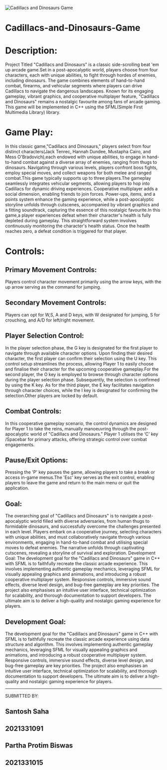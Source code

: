 
![Cadillacs and Dinosaurs Game](https://play-lh.googleusercontent.com/aM5Pc5NSN9A3y-2QhHk7L2qMeiHGDzXa57CewUXJbolc-DHa6hJBYr0ANEdGmAsxqCQ)





# Cadillacs-and-Dinosaurs-Game


# Description:

Project Titled "Cadillacs and Dinosaurs" is a classic side-scrolling beat 'em up arcade
game.Set in a post-apocalyptic world, players choose from four characters, each
with unique abilities, to fight through hordes of enemies, including dinosaurs. The
game combines elements of hand-to-hand combat, firearms, and vehicular segments
where players can drive Cadillacs to navigate the dangerous landscapes. Known for
its engaging gameplay, vibrant graphics, and cooperative multiplayer feature,
"Cadillacs and Dinosaurs" remains a nostalgic favourite among fans of arcade
gaming.
This game will be implemented in C++ using the SFML(Simple First Multimedia
Library) library.

# Game Play:

In this classic game,"Cadillacs and Dinosaurs," players select from four distinct
characters(Jack Tenrec, Hannah Dundee, Mustapha Cairo, and Mess
O'Bradovich),each endowed with unique abilities, to engage in hand-to-hand combat
against a diverse array of enemies, ranging from thugs to dinosaurs. Navigating
through various levels, players confront boss fights, employ special moves, and
collect weapons for both melee and ranged combat.This game typically supports up to three
players.The gameplay seamlessly integrates vehicular segments, allowing players to
hop into Cadillacs for dynamic driving experiences. Cooperative multiplayer adds a
social dimension, enabling friends to join forces. Power-ups, items, and a points
system enhance the gaming experience, while a post-apocalyptic storyline unfolds
through cutscenes, accompanied by vibrant graphics and a fitting soundtrack,
capturing the essence of this nostalgic favourite.In this game,a player experiences
defeat when their character's health is fully depleted during gameplay. This
straightforward system involves continuously monitoring the character's health
status. Once the health reaches zero, a defeat condition is triggered for that player.


# Controls:

## Primary Movement Controls:
Players control character movement primarily using the arrow keys, with the up
arrow serving as the command for jumping.


## Secondary Movement Controls:
Players can opt for W,S, A and D keys, with W designated for jumping, S for
crouching, and A/D for left/right movement.

## Player Selection Control:
In the player selection phase, the G key is designated for the first player to navigate
through available character options. Upon finding their desired character, the first
player can confirm their selection using the U key. This control setup streamlines the
process, allowing Player 1 to easily choose and finalise their character for the
upcoming cooperative gameplay.For the second player, the O key is employed to
browse through character options during the player selection phase. Subsequently,
the selection is confirmed by using the K key. As for the third player, the E key
facilitates navigation through character choices, while the I key is designated for
confirming the selection.Other players are locked by default.

## Combat Controls:
In this cooperative gameplay scenario, the control dynamics are designed for Player
1 to take the reins, manually manoeuvring through the post-apocalyptic world of
"Cadillacs and Dinosaurs." Player 1 utilises the ‘C’ key /Spacebar for primary attacks, offering strategic control over combat engagements.



## Pause/Exit Options:

Pressing the 'P' key pauses the game, allowing players to take a break or access
in-game menus.The 'Esc' key serves as the exit control, enabling players to leave
the game and return to the main menu or quit the application.

## Goal:
The overarching goal of "Cadillacs and Dinosaurs" is to navigate a post-apocalyptic
world filled with diverse adversaries, from human thugs to formidable dinosaurs, and
successfully overcome the challenges presented in each level. Players embark on a
cooperative journey, selecting characters with unique abilities, and must
collaboratively navigate through various environments, engaging in hand-to-hand
combat and utilising special moves to defeat enemies. The narrative unfolds through
captivating cutscenes, revealing a storyline of survival and exploration.
Development Goal:
The development goal for the "Cadillacs and Dinosaurs" game in C++ with SFML is
to faithfully recreate the classic arcade experience. This involves implementing
authentic gameplay mechanics, leveraging SFML for visually appealing graphics and
animations, and introducing a robust cooperative multiplayer system. Responsive
controls, immersive sound effects, diverse level design, and bug-free gameplay are
key priorities. The project also emphasises an intuitive user interface, technical
optimization for scalability, and thorough documentation to support developers. The
ultimate aim is to deliver a high-quality and nostalgic gaming experience for players.

## Development Goal:
The development goal for the "Cadillacs and Dinosaurs" game in C++ with SFML is
to faithfully recreate the classic arcade experience using data structure and algorithm. This involves implementing
authentic gameplay mechanics, leveraging SFML for visually appealing graphics and
animations, and introducing a robust cooperative multiplayer system. Responsive
controls, immersive sound effects, diverse level design, and bug-free gameplay are
key priorities. The project also emphasises an intuitive user interface, technical
optimization for scalability, and thorough documentation to support developers. The
ultimate aim is to deliver a high-quality and nostalgic gaming experience for players.

---------------------------------------------------------------------------------------------
SUBMITTED BY:

## Santosh Saha
## 2021331091

## Partha Protim Biswas
## 2021331015

